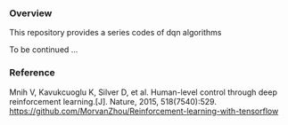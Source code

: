 ### Overview
This repository provides a series codes of dqn algorithms

To be continued ...

### Reference
Mnih V, Kavukcuoglu K, Silver D, et al. Human-level control through deep reinforcement learning.[J]. Nature, 2015, 518(7540):529.
https://github.com/MorvanZhou/Reinforcement-learning-with-tensorflow
